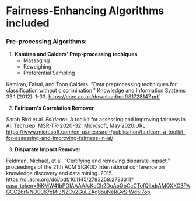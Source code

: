# Fairness-Enhancing Algorithms included

### Pre-processing Algorithms:
1. **Kamiran and Calders' Prep-processing techiques**
    - Massaging 
    - Reweighing
    - Preferential Sampling
 
 Kamiran, Faisal, and Toon Calders. "Data preprocessing techniques for classification without discrimination." Knowledge and Information Systems 33.1 (2012): 1-33. https://core.ac.uk/download/pdf/81728147.pdf
 
2. **Fairlearn's Correlation Remover**

Sarah  Bird  et  al. _Fairlearn_:  A  toolkit  for  assessing  and  improving  fairness  in  AI.  Tech.rep.  MSR-TR-2020-32.  Microsoft,  May  2020.URL: https://www.microsoft.com/en-us/research/publication/fairlearn-a-toolkit-for-assessing-and-improving-fairness-in-ai/

3. **Disparate Impact Remover**

Feldman, Michael, et al. "Certifying and removing disparate impact." proceedings of the 21th ACM SIGKDD international conference on knowledge discovery and data mining. 2015. https://dl.acm.org/doi/pdf/10.1145/2783258.2783311?casa_token=9iKMW41bPOIAAAAA:KoCh2DoAbQbCcCTofQlbdrAMQXXC3PAGCC26rNNO0067gMi3NZCv2GuLZAg8ouNeRGyS-Wd5I7op
